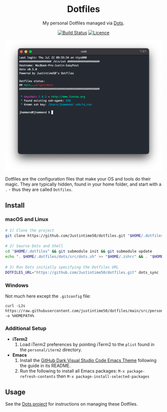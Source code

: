 <div align="center">

# Dotfiles

My personal Dotfiles managed via [Dots](https://github.com/Justintime50/dots).

[![Build Status](https://github.com/Justintime50/dotfiles/workflows/build/badge.svg)](https://github.com/Justintime50/dotfiles/actions)
[![Licence](https://img.shields.io/github/license/justintime50/dotfiles)](LICENSE)

<img src="https://raw.githubusercontent.com/justintime50/assets/main/src/dotfiles/showcase.png" alt="Showcase">

</div>

Dotfiles are the configuration files that make your OS and tools do their magic. They are typically hidden, found in your home folder, and start with a `.` - thus they are called `Dotfiles`.

## Install

### macOS and Linux

```bash
# 1) Clone the project
git clone https://github.com/Justintime50/dotfiles.git "$HOME/.dotfiles"

# 2) Source Dots and Shell
cd "$HOME/.dotfiles" && git submodule init && git submodule update
echo ". $HOME/.dotfiles/dots/src/dots.sh" >> "$HOME/.zshrc" && . "$HOME/.zshrc"

# 3) Run Dots initially specifying the Dotfiles URL
DOTFILES_URL="https://github.com/Justintime50/dotfiles.git" dots_sync
```

### Windows

Not much here except the `.gitconfig` file:

```batch
curl -LJs https://raw.githubusercontent.com/justintime50/dotfiles/main/src/personal/home/.gitconfig -o %HOMEPATH%
```

### Additional Setup

* **iTerm2**
    1. Load iTerm2 preferences by pointing iTerm2 to the `plist` found in the `personal/iterm2` directory.
* **Emacs**
    1. Install the [GitHub Dark Visual Studio Code Emacs Theme](https://github.com/Justintime50/github-dark-vscode-emacs-theme) following the guide in its README.
    1. Run the following to install all Emacs packages: `M-x package-refresh-contents` then `M-x package-install-selected-packages`

## Usage

See the [Dots project](https://github.com/Justintime50/dots) for instructions on managing these Dotfiles.
